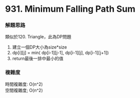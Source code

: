 # 931. Minimum Falling Path Sum
### 解題思路
類似於120. Triangle，此為DP問題
1. 建立一個DP大小為size*size
2. dp[i][j] = min( dp[i-1][j-1], dp[i-1][j], dp[i-1][j+1])
3. return最後一排中最小的值
### 複雜度
時間複雜度: O(n^2)
<br>空間複雜度; O(n^2)

